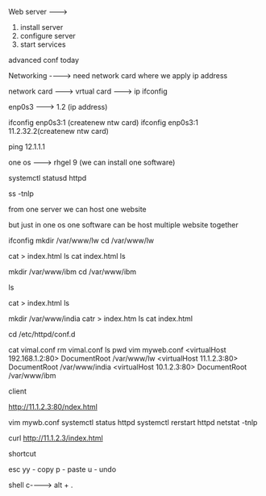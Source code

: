 Web server ---> 
1) install server
2) configure server
3) start services

advanced conf today



Networking ---->  need network card where we apply ip address

 network card ---> vrtual card ---> ip
 ifconfig 

 enp0s3 ---> 1.2 (ip address)


 ifconfig enp0s3:1 (createnew ntw card)
 ifconfig enp0s3:1 11.2.32.2(createnew ntw card)


ping 12.1.1.1

one os ---> rhgel 9
(we can install one software)

systemctl statusd httpd

ss -tnlp

from one server we can host one website

but just in one os one software can be host multiple website together

ifconfig
mkdir /var/www/lw
cd /var/www/lw

cat > index.html
ls
cat index.html
ls

mkdir /var/www/ibm
cd /var/www/ibm

ls

cat > index.html
ls


mkdir /var/www/india
catr > index.htm
ls
cat index.html


cd /etc/httpd/conf.d

cat vimal.conf
rm vimal.conf
ls
pwd
vim myweb.conf
<virtualHost 192.168.1.2:80>
DocumentRoot /var/www/lw
</vrtualHost>
<virtualHost 11.1.2.3:80>
DocumentRoot /var/www/india
</vrtualHost>
<virtualHost 10.1.2.3:80>
DocumentRoot /var/www/ibm
</vrtualHost>


client 

http://11.1.2.3:80/ndex.html

vim mywb.conf
systemctl status httpd
systemctl rerstart httpd
netstat -tnlp

curl http://11.1.2.3/index.html


shortcut 

esc
yy - copy
p - paste
u - undo

shell c----> alt + .
